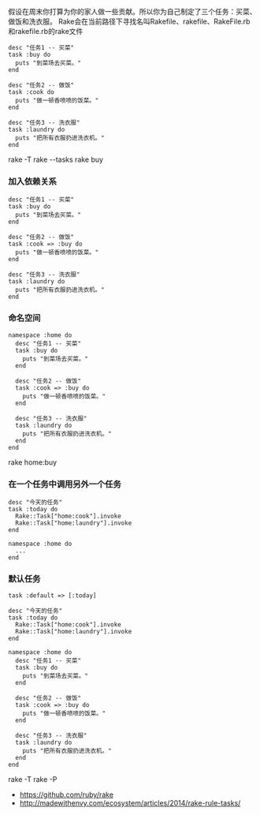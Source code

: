 假设在周末你打算为你的家人做一些贡献。所以你为自己制定了三个任务：买菜、做饭和洗衣服。
Rake会在当前路径下寻找名叫Rakefile、rakefile、RakeFile.rb和rakefile.rb的rake文件


```
desc "任务1 -- 买菜"
task :buy do
  puts "到菜场去买菜。"
end

desc "任务2 -- 做饭"
task :cook do
  puts "做一顿香喷喷的饭菜。"
end

desc "任务3 -- 洗衣服"
task :laundry do
  puts "把所有衣服扔进洗衣机。"
end
```
rake -T
rake --tasks
rake buy

### 加入依赖关系
```
desc "任务1 -- 买菜"
task :buy do
  puts "到菜场去买菜。"
end

desc "任务2 -- 做饭"
task :cook => :buy do
  puts "做一顿香喷喷的饭菜。"
end

desc "任务3 -- 洗衣服"
task :laundry do
  puts "把所有衣服扔进洗衣机。"
end
```

### 命名空间
```
namespace :home do
  desc "任务1 -- 买菜"
  task :buy do
    puts "到菜场去买菜。"
  end
  
  desc "任务2 -- 做饭"
  task :cook => :buy do
    puts "做一顿香喷喷的饭菜。"
  end
  
  desc "任务3 -- 洗衣服"
  task :laundry do
    puts "把所有衣服扔进洗衣机。"
  end
end
```
rake home:buy

### 在一个任务中调用另外一个任务
```
desc "今天的任务"
task :today do
  Rake::Task["home:cook"].invoke
  Rake::Task["home:laundry"].invoke
end

namespace :home do
  ...
end
```

### 默认任务
```
task :default => [:today] 

desc "今天的任务"
task :today do
  Rake::Task["home:cook"].invoke
  Rake::Task["home:laundry"].invoke
end

namespace :home do
  desc "任务1 -- 买菜"
  task :buy do
    puts "到菜场去买菜。"
  end
  
  desc "任务2 -- 做饭"
  task :cook => :buy do
    puts "做一顿香喷喷的饭菜。"
  end
  
  desc "任务3 -- 洗衣服"
  task :laundry do
    puts "把所有衣服扔进洗衣机。"
  end
end
```

rake -T
rake -P

* https://github.com/ruby/rake
* http://madewithenvy.com/ecosystem/articles/2014/rake-rule-tasks/
